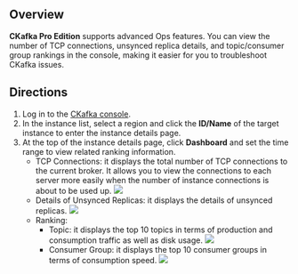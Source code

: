 ## Overview

**CKafka Pro Edition** supports advanced Ops features. You can view the number of TCP connections, unsynced replica details, and topic/consumer group rankings in the console, making it easier for you to troubleshoot CKafka issues.


## Directions

1. Log in to the [CKafka console](https://console.cloud.tencent.com/ckafka).
2. In the instance list, select a region and click the **ID/Name** of the target instance to enter the instance details page.
3. At the top of the instance details page, click **Dashboard** and set the time range to view related ranking information.
   - TCP Connections: it displays the total number of TCP connections to the current broker. It allows you to view the connections to each server more easily when the number of instance connections is about to be used up.
     ![](https://qcloudimg.tencent-cloud.cn/raw/54c07e9e7e862bc69edcd223b0f1e1ea.png)
   - Details of Unsynced Replicas: it displays the details of unsynced replicas.
     ![](https://qcloudimg.tencent-cloud.cn/raw/473e7e106a89438304b6409f4577cc26.png)
   - Ranking:
     - Topic: it displays the top 10 topics in terms of production and consumption traffic as well as disk usage.
       ![](https://qcloudimg.tencent-cloud.cn/raw/a8f49b16f1a4e1fd4afe6d8dbb814a6f.png)
     - Consumer Group: it displays the top 10 consumer groups in terms of consumption speed.
         ![](https://qcloudimg.tencent-cloud.cn/raw/3a9205bd53414d413fb60f201e540b1c.png)
